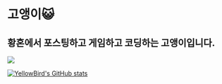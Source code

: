 # 고앵이:smiley_cat:

## 황혼에서 포스팅하고 게임하고 코딩하는 고앵이입니다.

<a href="https://ywbook.github.io" target="_blank"><img src="https://img.shields.io/badge/블로그-ywbook.github.io-333333?style=flat-square"/></a>

[![YellowBird's GitHub stats](https://github-readme-stats.vercel.app/api?username=ywbook&show_icons=true&theme=github_dark)](#)
